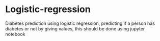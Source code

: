 # Logistic-regression
Diabetes prediction using logistic regression,
predicting if a person has diabetes or not by giving values,
this should be done using jupyter notebook
